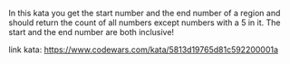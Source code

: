 In this kata you get the start number and the end number of a region and should return the count of all numbers except numbers with a 5 in it. The start and the end number are both inclusive!

link kata: https://www.codewars.com/kata/5813d19765d81c592200001a